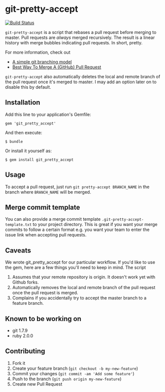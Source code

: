 # git-pretty-accept

[![Build Status](https://travis-ci.org/lovewithfood/git_pretty_accept.png)](https://travis-ci.org/lovewithfood/git_pretty_accept)

`git-pretty-accept` is a script that rebases a pull request before merging
to master. Pull requests are _always_ merged recursively. The result is a
linear history with merge bubbles indicating pull requests. In short, pretty.

For more information, check out

* [A simple git branching model](https://gist.github.com/jbenet/ee6c9ac48068889b0912)
* [Best Way To Merge A (GitHub) Pull Request](http://differential.io/blog/best-way-to-merge-a-github-pull-request)

`git-pretty-accept` also automatically deletes the local and remote branch
of the pull request once it's merged to master. I may add an option later on
to disable this by default.

## Installation

Add this line to your application's Gemfile:

    gem 'git_pretty_accept'

And then execute:

    $ bundle

Or install it yourself as:

    $ gem install git_pretty_accept

## Usage

To accept a pull request, just run `git pretty-accept BRANCH_NAME` in
the branch where `BRANCH_NAME` will be merged.

## Merge commit template

You can also provide a merge commit template
`.git-pretty-accept-template.txt` to your project directory. This is
great if you want your merge commits to follow a certain format e.g.
you want your team to enter the issue link when accepting pull requests.

## Caveats

We wrote git_pretty_accept for our particular workflow. If you'd like
to use the gem, here are a few things you'll need to keep in mind. The
script

1. Assumes that your remote repository is origin. It doesn't work yet with
   Github forks.
1. Automatically removes the local and remote branch of the pull request
   once the pull request is merged.
1. Complains if you accidentally try to accept the master branch to a feature
   branch.

## Known to be working on

* git 1.7.9
* ruby 2.0.0

## Contributing

1. Fork it
2. Create your feature branch (`git checkout -b my-new-feature`)
3. Commit your changes (`git commit -am 'Add some feature'`)
4. Push to the branch (`git push origin my-new-feature`)
5. Create new Pull Request
